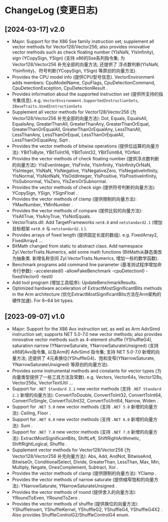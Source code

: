 # ChangeLog (变更日志)

## [2024-03-17] v2.0

- Major: Support for the X86 Sse family instruction set; supplement all vector methods for Vector128/Vector256; also provides innovative vector methods such as check floating number (YIsNaN, YIsInfinity), sign (YCopySign, YSign) (支持 x86的Sse系列指令集; 为 Vector128/Vector256 补充全部的向量方法; 还提供了 浮点数判断(YIsNaN, YIsinfinity)、符号判断(YCopySign, YSign) 等原创的向量方法).
- Provides the CPU model info (提供CPU型号信息). VectorEnvironment adds members: CpuModelName, CpuFlags, CpuDetectionCommand, CpuDetectionException, CpuDetectionResult .
- Provides information about the supported instruction set (提供所支持的指令集信息). e.g. `VectorEnvironment.SupportedInstructionSets`, `IBaseTraits.UsedInstructionSets`
- Supplement all vector methods for Vector128/Vector256 (为 Vector128/Vector256 补充全部的向量方法): Dot, Equals, EqualsAll, EqualsAny, GreaterThanAll, GreaterThanAny, GreaterThanOrEqual, GreaterThanOrEqualAll, GreaterThanOrEqualAny, LessThanAll, LessThanAny, LessThanOrEqual, LessThanOrEqualAll, LessThanOrEqualAny, Sqrt .
- Provides the vector methods of bitwise operations (提供位运算的向量方法): YBitToByte, YBitToInt16, YBitToInt32, YBitToInt64, YOrNot .
- Provides the vector methods of check floating number (提供浮点数判断的向量方法): YIsEvenInteger, YIsFinite, YIsInfinity, YIsInfinityOrNaN, YIsInteger, YIsNaN, YIsNegative, YIsNegativeZero, YIsNegativeInfinity, YIsNormal, YIsNotNaN, YIsOddInteger, YIsPositive, YIsPositiveInfinity, YIsSubnormal, YIsZero, YIsZeroOrSubnormal.
- Provides the vector methods of check sign (提供符号判断的向量方法): YCopySign, YSign, YSignFloat .
- Provides the vector methods of clamp (提供限制的向量方法): YMaxNumber, YMinNumber .
- Provides the vector methods of compare (提供比较的向量方法): YIsAllTrue, YIsAnyTrue, YIsNotEquals.
- VectorTraits.dll: Add TargetFrameworks `net8.0` and `netstandard2.1` (增加目标框架 `net8.0` 与 `netstandard2.1` ).
- Provides arrays of fixed length (提供固定长度的数组). e.g. FixedArray2, FixedArray4 ...
- BitMath changed from static to abstract class. Add namespace Zyl.VectorTraits.Numerics, add some math functions (BitMath从静态类改为抽象类. 新增名称空间 Zyl.VectorTraits.Numerics, 增加一些的数学函数).
- Benchmark programs add command line parameter (基准测试程序增加命令行参数): -accelerated0 -allowFakeBenchmark -cpuDetection0 -fixedVector0 -test0
- Add tool program (增加工具程序): UpdateBenchmarkResults.
- Optimized hardware acceleration of ExtractMostSignificantBits methods in the Arm architecture (优化ExtractMostSignificantBits方法在Arm架构的硬件加速). For 8~64 bit types.


## [2023-09-07] v1.0

- Major: Support for the X86 Avx instruction set, as well as Arm AdvSimd instruction set; supports NET 5.0-7.0 new vector methods; also provides innovative vector methods such as 4-element shuffle (YShuffleG4), saturation narrow (YNarrowSaturate, YNarrowSaturateUnsigned) (支持 x86的Avx指令集, 以及Arm的 AdvSimd 指令集; 支持 NET 5.0-7.0 新增的向量方法; 还提供了 4元素换位(YShuffleG4)、饱和变窄(YNarrowSaturate, YNarrowSaturateUnsigned) 等原创的向量方法).
- Provides some instrumental methods and constants for vector types (为向量类型提供了一些工具方法及常数). e.g. Vectors, Vector64s, Vector128s, Vector256s, VectorTextUtil ...
- Support for `.NET Standard 2.1` new vector methods (支持 `.NET Standard 2.1` 新增的向量方法): ConvertToDouble, ConvertToInt32, ConvertToInt64, ConvertToSingle, ConvertToUInt32, ConvertToUInt64, Narrow, Widen .
- Support for `.NET 5.0` new vector methods (支持 `.NET 5.0` 新增的向量方法): Ceiling, Floor .
- Support for `.NET 6.0` new vector methods (支持 `.NET 6.0` 新增的向量方法): Sum .
- Support for `.NET 7.0` new vector methods (支持 `.NET 7.0` 新增的向量方法): ExtractMostSignificantBits, ShiftLeft, ShiftRightArithmetic, ShiftRightLogical, Shuffle .
- Supplement vector methods for Vector128/Vector256 (为 Vector128/Vector256 补充向量方法): Abs, Add, AndNot, BitwiseAnd, BitwiseOr, ConditionalSelect, Divide, GreaterThan, LessThan, Max, Min, Multiply, Negate, OnesComplement, Subtract, Xor .
- Provides the vector methods of clamp (提供限制的向量方法): YClamp .
- Provides the vector methods of narrow saturate (提供缩窄饱和的向量方法): YNarrowSaturate, YNarrowSaturateUnsigned .
- Provides the vector methods of round (提供舍入的向量方法): YRoundToEven, YRoundToZero .
- Provides the vector methods of shuffle (提供换位的向量方法): YShuffleInsert, YShuffleKernel, YShuffleG2, YShuffleG4, YShuffleG4X2 . Also provides ShuffleControlG2/ShuffleControlG4 enum.




